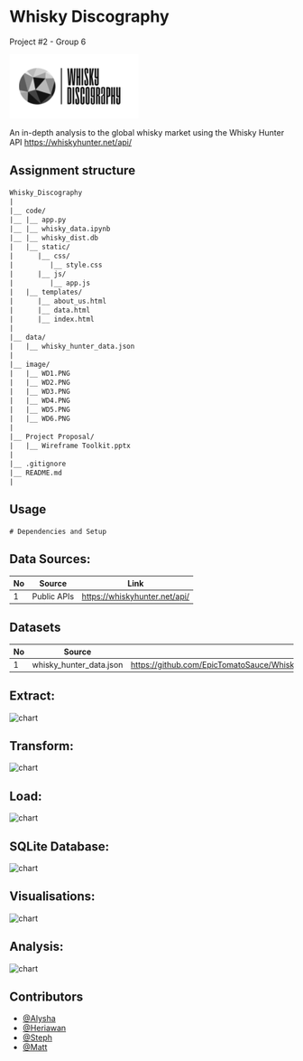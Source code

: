 # Whisky Discography
Project #2 - Group 6

![WD3](image/WD3.PNG)

An in-depth analysis to the global whisky market using the Whisky Hunter API
https://whiskyhunter.net/api/

## Assignment structure
```
Whisky_Discography
| 
|__ code/
|__ |__ app.py
|__ |__ whisky_data.ipynb
|__ |__ whisky_dist.db
|   |__ static/
|      |__ css/
|         |__ style.css
|      |__ js/
|         |__ app.js
|   |__ templates/
|      |__ about_us.html
|      |__ data.html
|      |__ index.html
|
|__ data/
|   |__ whisky_hunter_data.json
|
|__ image/
|   |__ WD1.PNG
|   |__ WD2.PNG
|   |__ WD3.PNG
|   |__ WD4.PNG
|   |__ WD5.PNG
|   |__ WD6.PNG
|
|__ Project Proposal/
|   |__ Wireframe Toolkit.pptx
|
|__ .gitignore 
|__ README.md
| 

```

## Usage

```
# Dependencies and Setup

```

## Data Sources:

|No|Source|Link|
|-|-|-|
|1|Public APIs|https://whiskyhunter.net/api/|

## Datasets 

|No|Source|Link|
|-|-|-|
|1|whisky_hunter_data.json|https://github.com/EpicTomatoSauce/Whisky_Discography/blob/main/data/whisky_hunter_data.json|

## Extract:

![chart](images/filenamehere.png)

## Transform:

![chart](images/filenamehere.png)

## Load:

![chart](images/filenamehere.png)

## SQLite Database:

![chart](images/filenamehere.png)

## Visualisations:

![chart](images/filenamehere.png)

## Analysis:

![chart](images/filenamehere.png)

## Contributors
- [@Alysha](https://github.com/alysnow)
- [@Heriawan](https://github.com/xxx)
- [@Steph](https://github.com/sSalvs)
- [@Matt](https://github.com/EpicTomatoSauce)
